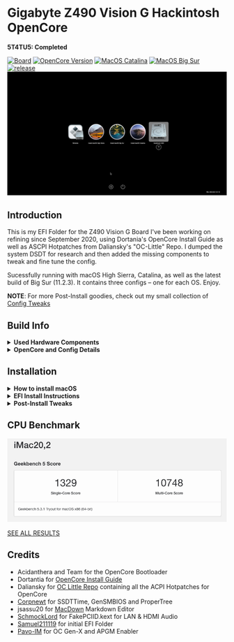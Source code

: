 # Gigabyte Z490 Vision G Hackintosh OpenCore

**5T4TU5: Completed**

[![Board](https://img.shields.io/badge/Gigabyte-Z490_Vision_G-informational.svg)](https://www.gigabyte.com/Motherboard/Z490-VISION-G-rev-1x/support#support-dl-bios)
[![OpenCore Version](https://img.shields.io/badge/OpenCore-0.6.9-important.svg)](https://github.com/acidanthera/OpenCorePkg/releases/latest)
[![MacOS Catalina](https://img.shields.io/badge/macOS-10.15.7-white.svg)](https://www.apple.com/li/macos/catalina/)
[![MacOS Big Sur](https://img.shields.io/badge/macOS-11.3-white.svg)](https://www.apple.com/macos/big-sur/)
[![release](https://img.shields.io/badge/Download-latest-success.svg)](https://github.com/5T33Z0/Gigabyte-Z490-Vision-G-Hackintosh-OpenCore/releases)
![](https://github.com/5T33Z0/Gigabyte-Z490-Vision-G-Hackintosh-OpenCore/blob/main/Pics/BootPicker.png)

## Introduction
This is my EFI Folder for the Z490 Vision G Board I've been working on refining since September 2020, using Dortania's OpenCore Install Guide as well as ASCPI Hotpatches from Daliansky's "OC-Little" Repo. I dumped the system DSDT for research and then added the missing components to tweak and fine tune the config.

Sucessfully running with macOS High Sierra, Catalina, as well as the latest build of Big Sur (11.2.3). It contains three configs – one for each OS. Enjoy.

**NOTE**: For more Post-Install goodies, check out my small collection of [Config Tweaks](https://github.com/5T33Z0/Gigabyte-Z490-Vision-G-Hackintosh-OpenCore/blob/main/Additional%20Files/OpenCore_Config_Tweaks_EN.md)

## Build Info

<details>
<summary><strong>Used Hardware Components</strong></summary>

| Component           | Details                                     |
| :------------------ | :------------------------------------------ |
| Mainboard           | Gibabyte Z490 Vision G                      |
| BIOS		      | F20d. F5 or higher is required to disable `CFG Lock`. Otherwise use Kernel Quirk `AppleXcpmCfgLock` to disable CFG Lock via `config.plist`|
| CPU                 | Intel® Core i9 10850K (Codename Comet Lake) |
| RAM                 | 32 GB DDR4 2400 Crucial Basllistix Sport LT |
| iGPU		      | Intel® UHD 630. Configured `headless` for computational tasks only. If you need to drive a display [use this Framebuffer-Patch](https://github.com/5T33Z0/Gigabyte-Z490-Vision-G-Hackintosh-OpenCore/blob/main/Additional%20Files/Intel%20UHD%20630_HDMI_DP_Framebuffer-Patch.plist) instead      |
| GPU                 | Nvidia GeForce 760	                    |
| Audio               | Realtek® ALC1220-VB (Layout-id: `28`)       |
| Ethernet            | Intel® 2.5GbE LAN chip. Incompatible with macOS High Sierra |
</details>
<details>
<summary><strong>OpenCore and Config Details</strong></summary>
	
### OpenCore Details

* **Version**: 0.6.9 Nightly (details in config.plist)
* **Compatible macOS**: ~~10.13.6 (High Sierra)~~, 10.15.7 (Catalina) and 11.2.3 (Big Sur)
* **System Definition:** `iMac20,2` (SMBIOS Infos need to be added with [GenSMBIOS](https://github.com/corpnewt/GenSMBIOS))
* **ACPI Patches:** `SSDT-AWAC`, `SSDT-EC-USBX`, `SSDT-PLUG`, `SSDT-SBUS-MCHC`, `SSDT-DMAC`, `SSDT-PPMC`
* **OpenCanopy Enabled**: `yes`
* **Iconset**: `modern`
* **Chime**: `no`
* **FileVault**: `no`
* **SecureBootModel**: `j185f`(change it to `Disabled` if your system won't boot)
* **USB Ports Mapped:** `yes`. Details [here](https://github.com/5T33Z0/Gigabyte-Z490-Vision-G-Hackintosh-OpenCore/blob/main/USB_Ports.zip?raw=true)
* **car-active-config:** HighSierra: `FF030000`, Catalina: `FF070000`, Big Sur: `67080000`
* **Issues**: High Siera requires SMBIOS `iMac18,3` as well as a Fake CPU-ID in order to boot. High Sierra has been srapped, since it seems to break the Big Sur seal: after using High Sierra if you reboot you can no longer start Big Sur without `-no_compat_check` boot-arg. You get a stop sign instead.

### Note about Kexts
The following Kexts are disabled by default since I don't know which CPU, GPU and Audio/Video Setup you are using:
- `CPUFriend.kext` and `CPUFriendDataProvider.kext` 
	- If you use a different CPU model, create your own DataProvider Kext using [CPUFriendFriend](https://github.com/corpnewt/CPUFriendFriend), replace it and reenable the kext as well as `CPUFriend.kext`)
* `FakePCIID_Intel_HDMI_Audio.kext` – If you use Audio over HDMI, enable this
* `AGPMInjector.kext`disabled, Kext not present. Generate it or delete entry. See Section "Enable AGPM"
</details>

## Installation
<details>
<summary><strong>How to install macOS</strong></summary>

### Installing macOS
If you already have macOS installed but want to perform a clean install, you can either download macOS from the App Store or use [**ANYmacOS**](https://www.sl-soft.de/en/anymacos/). It's a hassle-free app than can download macOS High Sierra, Catalina and Big Sur. It also can create a USB Installer for you. And if you create multiple HFS partitions in the correct sizes, you can use it to create a multi macOS Installer USB Stick as well. 

If you are on Windows or Linux, follow the guide provided by [Dortania](https://dortania.github.io/OpenCore-Install-Guide/installer-guide/#making-the-installer)
</details>
<details>
<summary><strong>EFI Install Instructions</strong></summary>

### EFI Guide
	
1. Download latest EFI Release and unpack it
2. Select the config of your choice (either High Sierra, Catalina or Big Sur) and rename it to `config.plist`
3. Users of AMD Graphics cards may have to add additional boot-args
4. Create or Copy over SMBIOS Infos for `iMac20,2` or `iMac18,3` (for High Sierra)
5. Copy the EFI Folder on a FAT32 formated USB Stick
6. Reboot from USB Stick
7. Perform NVRAM Reset
8. Start macOS
9. If your System boots, mount your Systems ESP and copy the EFI Folder over to you HDD and reboot.
10. Done.
</details>
<details>
<summary><strong>Post-Install Tweaks</strong></summary>
	
### Optimizing CPU Power Management
Use [CPUFriendFriend](https://github.com/corpnewt/CPUFriendFriend) to generate a `CPUFriendDataProvider.kext` to optimize the CPU Power Management of your CPU for a more efficent overall performance. You can [follow this Guide](https://github.com/5T33Z0/Gigabyte-Z490-Vision-G-Hackintosh-OpenCore/blob/main/Additional%20Files/Optimizing%20CPU%20Power%20Management_de.pdf) to create your own (currently in german, english version will follow at some point).
When you're done, reboot. Have a look at the CPU behavior using Intel Power Gadget. You can see, that the CPU idle frequency should be lower now:

![image](https://github.com/5T33Z0/Gigabyte-Z490-Vision-G-Hackintosh-OpenCore/blob/main/Pics/CPU_PM.png)

### Enabling Apple Graphics Power Management (`AGPM`) for dedicated GPUs (Intel and AMD)
- Generate `AGPMInjector.kext` for your GPU using [AGPMInjector](https://github.com/Pavo-IM/AGPMInjector) and 
- Copy it to `EFI\OC\Kexts`
- Enable the entry in the config.plist
- Save and reboot.
- Open [IORegistryExplorer](https://github.com/utopia-team/IORegistryExplorer/releases) and search for`PR00`. If it look like this, CPU Power Management and AGPM are working correctly:

![](https://github.com/5T33Z0/Gigabyte-Z490-Vision-G-Hackintosh-OpenCore/blob/main/Pics/AGPMEnabler.png)
</details>

## CPU Benchmark
![image](https://github.com/5T33Z0/Gigabyte-Z490-Vision-G-Hackintosh-OpenCore/blob/main/Pics/BigSur%20Benchmark.png)

[SEE ALL RESULTS](https://browser.geekbench.com/v5/cpu/5386949)

## Credits
* Acidanthera and Team for the OpenCore Bootloader
* Dortantia for [OpenCore Install Guide](https://dortania.github.io/OpenCore-Install-Guide/)
* Daliansky for [OC Little Repo](https://github.com/daliansky/OC-little) containing all the ACPI Hotpatches for OpenCore
* [Corpnewt](https://github.com/corpnewt) for SSDTTime, GenSMBIOS and ProperTree
* jsassu20 for [MacDown](https://macdown.uranusjr.com/) Markdown Editor
* [SchmockLord](https://github.com/SchmockLord/Hackintosh-Intel-i9-10900k-Gigabyte-Z490-Vision-D) for FakePCIID.kext for LAN & HDMI Audio
* [Samuel211119](https://github.com/samuel21119/Intel-i9-10900-Gigabyte-Z490-Vision-G-Hackintosh) for initial EFI Folder
* [Pavo-IM](https://github.com/Pavo-IM/) for OC Gen-X and APGM Enabler
